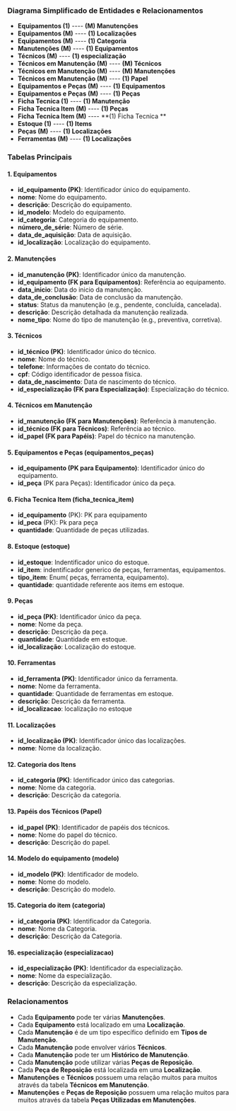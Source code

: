 ### Diagrama Simplificado de Entidades e Relacionamentos
- **Equipamentos (1)** ---- **(M) Manutenções**
- **Equipamentos (M)** ---- **(1) Localizações**
- **Equipamentos (M)** ---- **(1) Categoria**
- **Manutenções (M)** ---- **(1) Equipamentos**
- **Técnicos (M)** ---- **(1) especialização**
- **Técnicos em Manutenção (M)** ---- **(M) Técnicos**
- **Técnicos em Manutenção (M)** ---- **(M) Manutenções**
- **Técnicos em Manutenção (M)** ---- **(1) Papel**
- **Equipamentos e Peças (M)** ---- **(1) Equipamentos**
- **Equipamentos e Peças (M)** ---- **(1) Peças**
- **Ficha Tecnica (1)** ---- **(1) Manutenção**
- **Ficha Tecnica Item (M)** ---- **(1) Peças**
- **Ficha Tecnica Item (M)** ---- **(1) Ficha Tecnica **
- **Estoque (1)** ---- **(1) Items**
- **Peças (M)** ---- **(1) Localizações**
- **Ferramentas (M)** ---- **(1) Localizações**

### Tabelas Principais

#### 1. Equipamentos
- **id_equipamento (PK)**: Identificador único do equipamento.
- **nome**: Nome do equipamento.
- **descrição**: Descrição do equipamento.
- **id_modelo**: Modelo do equipamento.
- **id_categoria**: Categoria do equipamento.
- **número_de_série**: Número de série.
- **data_de_aquisição**: Data de aquisição.
- **id_localização**: Localização do equipamento.

#### 2. Manutenções
- **id_manutenção (PK)**: Identificador único da manutenção.
- **id_equipamento (FK para Equipamentos)**: Referência ao equipamento.
- **data_inicio**: Data do inicio da manutenção.
- **data_de_conclusão**: Data de conclusão da manutenção.
- **status**: Status da manutenção (e.g., pendente, concluída, cancelada).
- **descrição**: Descrição detalhada da manutenção realizada.
- **nome_tipo**: Nome do tipo de manutenção (e.g., preventiva, corretiva).

#### 3. Técnicos
- **id_técnico (PK)**: Identificador único do técnico.
- **nome**: Nome do técnico.
- **telefone**: Informações de contato do técnico.
- **cpf**: Código identificador de pessoa física.
- **data_de_nascimento**: Data de nascimento do técnico.
- **id_especialização (FK para Especialização)**: Especialização do técnico.

#### 4. Técnicos em Manutenção
- **id_manutenção (FK para Manutenções)**: Referência à manutenção.
- **id_técnico (FK para Técnicos)**: Referência ao técnico.
- **id_papel (FK para Papéis)**: Papel do técnico na manutenção.

#### 5. Equipamentos e Peças (equipamentos_peças)
- **id_equipamento (PK para Equipamento)**: Identificador único do equipamento.
- **id_peça** (PK para Peças): Identificador único da peça.

#### 6. Ficha Tecnica Item (ficha_tecnica_item)
- **id_equipamento** (PK): PK para equipamento
- **id_peca** (PK): Pk para peça
- **quantidade**: Quantidade de peças utilizadas.

#### 8. Estoque (estoque)
- **id_estoque**: Indentificador unico do estoque.
- **id_item**: indentificador generico de peças, ferramentas, equipamentos.
- **tipo_item**: Enum( peças, ferramenta, equipamento).
- **quantidade**: quantidade referente aos items em estoque. 

#### 9. Peças
- **id_peça (PK)**: Identificador único da peça.
- **nome**: Nome da peça.
- **descrição**: Descrição da peça.
- **quantidade**: Quantidade em estoque.
- **id_localização**: Localização do estoque.

#### 10. Ferramentas
- **id_ferramenta (PK)**: Identificador único da ferramenta.
- **nome**: Nome da ferramenta.
- **quantidade**: Quantidade de ferramentas em estoque.
- **descrição**: Descrição da ferramenta.
- **id_localizacao**: localização no estoque

#### 11. Localizações
- **id_localização (PK)**: Identificador único das localizações.
- **nome**: Nome da localização.
          
#### 12. Categoria dos Itens
- **id_categoria (PK)**: Identificador único das categorias.
- **nome**: Nome da categoria.
- **descrição**: Descrição da categoria.

#### 13. Papéis dos Técnicos (Papel)
- **id_papel (PK)**: Identificador de papéis dos técnicos.
- **nome**: Nome do papel do técnico.
- **descrição**: Descrição do papel.

#### 14. Modelo do equipamento (modelo)
- **id_modelo (PK)**: Identificador de modelo.
- **nome**: Nome do modelo.
- **descrição**: Descrição do modelo.

#### 15. Categoria do item (categoria)
- **id_categoria (PK)**: Identificador da Categoria.
- **nome**: Nome da Categoria.
- **descrição**: Descrição da Categoria.

#### 16. especialização (especializacao)
- **id_especialização (PK)**: Identificador da especialização.
- **nome**: Nome da especialização.
- **descrição**: Descrição da especialização.

### Relacionamentos

- Cada **Equipamento** pode ter várias **Manutenções**.
- Cada **Equipamento** está localizado em uma **Localização**.
- Cada **Manutenção** é de um tipo específico definido em **Tipos de Manutenção**.
- Cada **Manutenção** pode envolver vários **Técnicos**.
- Cada **Manutenção** pode ter um **Histórico de Manutenção**.
- Cada **Manutenção** pode utilizar várias **Peças de Reposição**.
- Cada **Peça de Reposição** está localizada em uma **Localização**.
- **Manutenções** e **Técnicos** possuem uma relação muitos para muitos através da tabela **Técnicos em Manutenção**.
- **Manutenções** e **Peças de Reposição** possuem uma relação muitos para muitos através da tabela **Peças Utilizadas em Manutenções**.
